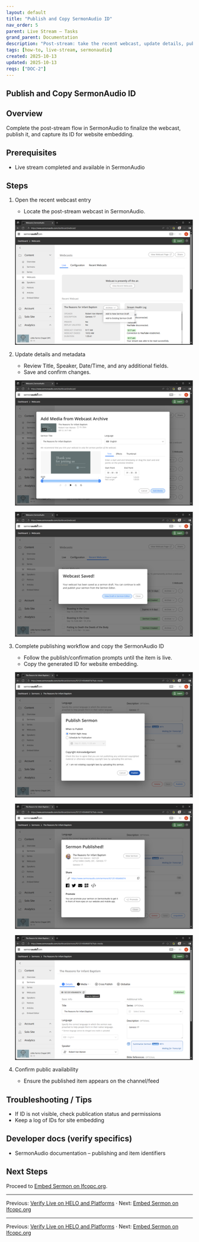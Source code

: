 ```yaml
---
layout: default
title: "Publish and Copy SermonAudio ID"
nav_order: 5
parent: Live Stream – Tasks
grand_parent: Documentation
description: "Post-stream: take the recent webcast, update details, publish, and copy the ID in SermonAudio."
tags: [how-to, live-stream, sermonaudio]
created: 2025-10-13
updated: 2025-10-13
reqs: ["DOC-2"]
---
```


## Publish and Copy SermonAudio ID

## Overview

Complete the post-stream flow in SermonAudio to finalize the webcast, publish it, and capture its ID for website embedding.

## Prerequisites

- Live stream completed and available in SermonAudio

## Steps

1) Open the recent webcast entry
   - Locate the post-stream webcast in SermonAudio.

   ![Recent webcast – 10:55:03](../../SourceScrennshots/Screenshot%202025-09-21%20105503.png)

2) Update details and metadata
   - Review Title, Speaker, Date/Time, and any additional fields.
   - Save and confirm changes.

   ![Update details – 10:56:33](../../SourceScrennshots/Screenshot%202025-09-21%20105633.png)

   ![Watch page details – 10:56:53](../../SourceScrennshots/Screenshot%202025-09-21%20105653.png)

3) Complete publishing workflow and copy the SermonAudio ID
   - Follow the publish/confirmation prompts until the item is live.
   - Copy the generated ID for website embedding.

   ![Publish / copy ID – 11:06:58](../../SourceScrennshots/Screenshot%202025-09-21%20110658.png)

   ![Publish / copy ID – 11:07:18](../../SourceScrennshots/Screenshot%202025-09-21%20110718.png)

   ![Publish / copy ID – 11:07:36](../../SourceScrennshots/Screenshot%202025-09-21%20110736.png)

4) Confirm public availability
   - Ensure the published item appears on the channel/feed

## Troubleshooting / Tips

- If ID is not visible, check publication status and permissions
- Keep a log of IDs for site embedding

## Developer docs (verify specifics)

- SermonAudio documentation – publishing and item identifiers

## Next Steps

Proceed to [Embed Sermon on lfcopc.org](06-embed-on-lfcopc-website.md).

---

Previous: [Verify Live on HELO and Platforms](04-verify-live-helo-platforms.md) · Next: [Embed Sermon on lfcopc.org](06-embed-on-lfcopc-website.md)

---

Previous: [Verify Live on HELO and Platforms](04-verify-live-helo-platforms.md) · Next: [Embed Sermon on lfcopc.org](06-embed-on-lfcopc-website.md)
